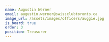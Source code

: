 ```yaml
---
name: Augustin Werner
email: augustin.werner@swissclubtoronto.ca
image_url: /assets/images/officers/auggie.jpg
is_board: true
order: 3
position: Treasurer
---
```

